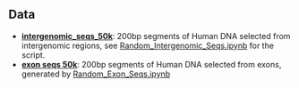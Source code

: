## Data

* [**intergenomic_seqs_50k**](https://drive.google.com/open?id=1IvsEckVher9lAcZh47Q7M7at86phqxPG): 200bp segments of Human DNA selected from intergenomic regions, see [Random_Intergenomic_Seqs.ipynb](Random_Intergenomic_Seqs.ipynb) for the script.
* [**exon seqs 50k**](https://drive.google.com/file/d/1XvRv7vHa1dGHESHwyuD1k_XSt8ftF1G5/view?usp=sharing): 200bp segments of Human DNA selected from exons, generated by [Random_Exon_Seqs.ipynb](Random_Exon_Seqs.ipynb)
